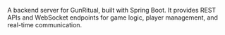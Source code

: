 A backend server for GunRitual, built with Spring Boot. It provides REST APIs and WebSocket endpoints for game logic, player management, and real-time communication.

